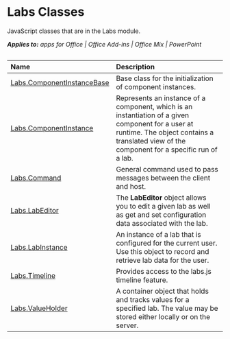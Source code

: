 
# Labs Classes
JavaScript classes that are in the Labs module.

 _**Applies to:** apps for Office | Office Add-ins | Office Mix | PowerPoint_



## 


|**Name**|**Description**|
|:-----|:-----|
|[Labs.ComponentInstanceBase](../../reference/office-mix/labs.componentinstancebase.md)|Base class for the initialization of component instances.|
|[Labs.ComponentInstance](../../reference/office-mix/labs.componentinstance.md)|Represents an instance of a component, which is an instantiation of a given component for a user at runtime. The object contains a translated view of the component for a specific run of a lab.|
|[Labs.Command](../../reference/office-mix/labs.command.md)|General command used to pass messages between the client and host.|
|[Labs.LabEditor](../../reference/office-mix/labs.labeditor.md)|The  **LabEditor** object allows you to edit a given lab as well as get and set configuration data associated with the lab.|
|[Labs.LabInstance](../../reference/office-mix/labs.labinstance.md)|An instance of a lab that is configured for the current user. Use this object to record and retrieve lab data for the user.|
|[Labs.Timeline](../../reference/office-mix/labs.timeline.md)|Provides access to the labs.js timeline feature.|
|[Labs.ValueHolder](../../reference/office-mix/labs.valueholder.md)|A container object that holds and tracks values for a specified lab. The value may be stored either locally or on the server.|
